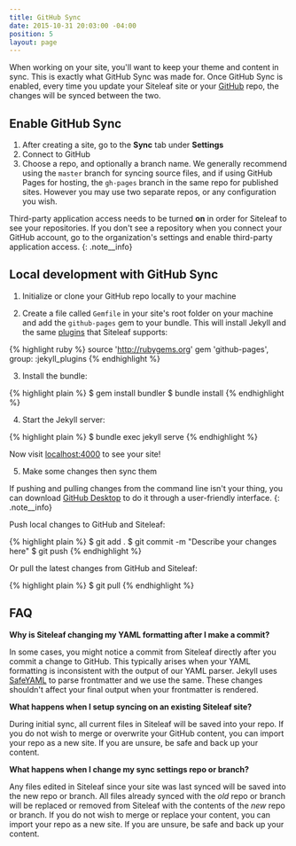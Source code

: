 ```yaml
---
title: GitHub Sync
date: 2015-10-31 20:03:00 -04:00
position: 5
layout: page
---
```


When working on your site, you'll want to keep your theme and content in sync. This is exactly what GitHub Sync was made for. Once GitHub Sync is enabled, every time you update your Siteleaf site or your [GitHub](https://github.com) repo, the changes will be synced between the two.

## Enable GitHub Sync

1. After creating a site, go to the **Sync** tab under **Settings**
2. Connect to GitHub
3. Choose a repo, and optionally a branch name. We generally recommend using the `master` branch for syncing source files, and if using GitHub Pages for hosting, the `gh-pages` branch in the same repo for published sites. However you may use two separate repos, or any configuration you wish.

Third-party application access needs to be turned **on** in order for Siteleaf to see your repositories. If you don't see a repository when you connect your GitHub account, go to the organization's settings and enable third-party application access.
{: .note__info}

## Local development with GitHub Sync

1) Initialize or clone your GitHub repo locally to your machine

2) Create a file called `Gemfile` in your site's root folder on your machine and add the `github-pages` gem to your bundle. This will install Jekyll and the same [plugins](/themes/jekyll-plugins/) that Siteleaf supports:

{% highlight ruby %}
source 'http://rubygems.org'
gem 'github-pages', group: :jekyll_plugins
{% endhighlight %}

3) Install the bundle:

{% highlight plain %}
$ gem install bundler
$ bundle install
{% endhighlight %}

4) Start the Jekyll server:

{% highlight plain %}
$ bundle exec jekyll serve
{% endhighlight %}

Now visit [localhost:4000](http://localhost:4000) to see your site!

5) Make some changes then sync them

If pushing and pulling changes from the command line isn't your thing, you can download [GitHub Desktop](https://desktop.github.com/) to do it through a user-friendly interface.
{: .note__info}

Push local changes to GitHub and Siteleaf:

{% highlight plain %}
$ git add .
$ git commit -m "Describe your changes here"
$ git push
{% endhighlight %}

Or pull the latest changes from GitHub and Siteleaf:

{% highlight plain %}
$ git pull
{% endhighlight %}

## FAQ

**Why is Siteleaf changing my YAML formatting after I make a commit?**

In some cases, you might notice a commit from Siteleaf directly after you commit a change to GitHub. This typically arises when your YAML formatting is inconsistent with the output of our YAML parser. Jekyll uses [SafeYAML](https://github.com/dtao/safe_yaml) to parse frontmatter and we use the same. These changes shouldn't affect your final output when your frontmatter is rendered.

**What happens when I setup syncing on an existing Siteleaf site?**

During initial sync, all current files in Siteleaf will be saved into your repo. If you do not wish to merge or overwrite your GitHub content, you can import your repo as a new site. If you are unsure, be safe and back up your content.

**What happens when I change my sync settings repo or branch?**

Any files edited in Siteleaf since your site was last synced will be saved into the new repo or branch. All files already synced with the _old_ repo or branch will be replaced or removed from Siteleaf with the contents of the _new_ repo or branch. If you do not wish to merge or replace your content, you can import your repo as a new site. If you are unsure, be safe and back up your content.
